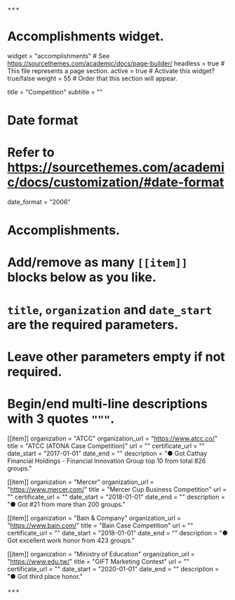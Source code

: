 +++
# Accomplishments widget.
widget = "accomplishments"  # See https://sourcethemes.com/academic/docs/page-builder/
headless = true  # This file represents a page section.
active = true  # Activate this widget? true/false
weight = 55  # Order that this section will appear.

title = "Competition"
subtitle = ""

# Date format
#   Refer to https://sourcethemes.com/academic/docs/customization/#date-format
date_format = "2006"

# Accomplishments.
#   Add/remove as many `[[item]]` blocks below as you like.
#   `title`, `organization` and `date_start` are the required parameters.
#   Leave other parameters empty if not required.
#   Begin/end multi-line descriptions with 3 quotes `"""`.

[[item]]
  organization = "ATCC"
  organization_url = "https://www.atcc.co/"
  title = "ATCC (ATONA Case Competition)"
  url = ""
  certificate_url = ""
  date_start = "2017-01-01"
  date_end = ""
  description = "● Got Cathay Financial Holdings - Financial Innovation Group top 10 from total 826 groups."

[[item]]
  organization = "Mercer"
  organization_url = "https://www.mercer.com/"
  title = "Mercer Cup Business Competition"
  url = ""
  certificate_url = ""
  date_start = "2018-01-01"
  date_end = ""
  description = "● Got #21 from more than 200 groups."
  
[[item]]
  organization = "Bain & Company"
  organization_url = "https://www.bain.com/"
  title = "Bain Case Competition"
  url = ""
  certificate_url = ""
  date_start = "2018-01-01"
  date_end = ""
  description = "● Got excellent work honor from 423 groups."
  
[[item]]
  organization = "Ministry of Education"
  organization_url = "https://www.edu.tw/"
  title = "GIFT Marketing Contest"
  url = ""
  certificate_url = ""
  date_start = "2020-01-01"
  date_end = ""
  description = "● Got third place honor."

+++
